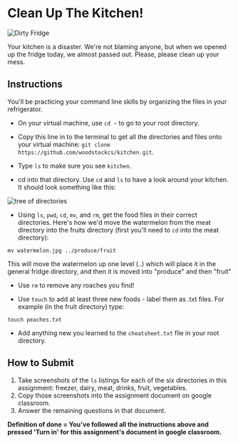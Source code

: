 # Clean Up The Kitchen!

![Dirty Fridge](https://2.bp.blogspot.com/-plaqoWwxUnA/UoVrgyNPUHI/AAAAAAAAAeY/jhALyfFVTpU/s1600/dirty-fridge-clipart-i1.jpg)

Your kitchen is a disaster. We're not blaming anyone, but when we opened up the fridge today, we almost passed out. Please, please clean up your mess.

## Instructions

You'll be practicing your command line skills by organizing the files in your refrigerator.

+ On your virtual machine, use `cd ~` to go to your root directory.

+ Copy this line in to the terminal to get all the directories and files onto your virtual machine: `git clone https://github.com/woodstockcs/kitchen.git`.

+ Type `ls` to make sure you see `kitchen`.

+ cd into that directory. Use `cd` and `ls` to have a look around your kitchen. It should look something like this:

![tree of directories](https://s3.amazonaws.com/upperline/curriculum-assets/command-line/current-tree.png)

+ Using `ls`, `pwd`, `cd`, `mv`, and `rm`, get the food files in their correct directories. Here's how we'd move the watermelon from the meat directory into the fruits directory (first you'll need to `cd` into the meat directory):

```
mv watermelon.jpg ../produce/fruit
```
This will move the watermelon up one level (..) which will place it in the general fridge directory, and then it is moved into "produce" and then "fruit"

+ Use `rm` to remove any roaches you find!

+ Use `touch` to add at least three new foods - label them as .txt files. For example (in the fruit directory) type:

```
touch peaches.txt
```

+ Add anything new you learned to the `cheatsheet.txt` file in your root directory.

## How to Submit
1. Take screenshots of the `ls` listings for each of the six directories in this assignment: freezer, dairy, meat, drinks, fruit, vegetables.
1. Copy those screenshots into the assignment document on google classroom.
1. Answer the remaining questions in that document.

**Definition of done = You've followed all the instructions above and pressed 'Turn in' for this assignment's document in google classroom.**
